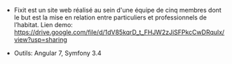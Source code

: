 - Fixit est un site web réalisé au sein d'une équipe de cinq membres dont le but est la mise en relation entre particuliers et professionnels de l’habitat. Lien demo: https://drive.google.com/file/d/1dV85kqrD_t_FHJW2zJiSFPkcCwDRqulx/view?usp=sharing

- Outils: Angular 7, Symfony 3.4
